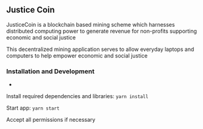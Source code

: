 ## Justice Coin

JusticeCoin is a blockchain based mining scheme which harnesses distributed computing power to generate revenue for non-profits supporting economic and social justice

This decentralized mining application serves to allow everyday laptops and computers to help empower economic and social justice

### Installation and Development
-
Install required dependencies and libraries:
```yarn install```

Start app:
```yarn start```

Accept all permissions if necessary
